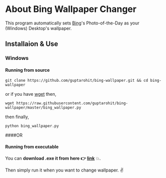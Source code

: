 # About Bing Wallpaper Changer
This program automatically sets [Bing](http://www.bing.com/)'s Photo-of-the-Day as your (Windows) Desktop's wallpaper.


## Installaion & Use

### Windows

#### Running from source

```
git clone https://github.com/guptarohit/bing-wallpaper.git && cd bing-wallpaper
```

or if you have [wget](http://gnuwin32.sourceforge.net/packages/wget.htm) then,
```
wget https://raw.githubusercontent.com/guptarohit/bing-wallpaper/master/bing_wallpaper.py
```
then finally,
```
python bing_wallpaper.py
```

####OR

#### Running from executable
You can **download .exe it from here :point_right: [link](https://raw.githubusercontent.com/guptarohit/bing-wallpaper/master/bing_wallpaper.exe)** :boom:.

Then simply run it when you want to change wallpaper. :v:
